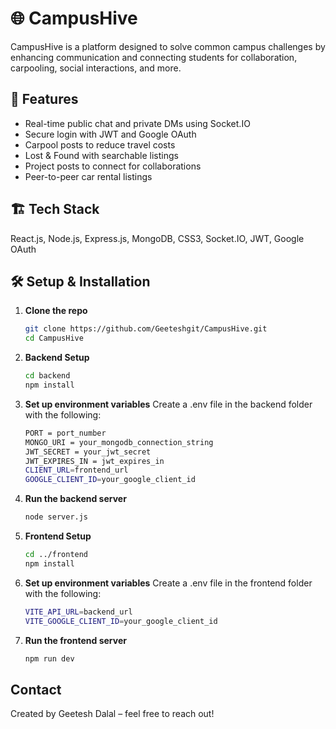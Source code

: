 # 🌐 CampusHive

CampusHive is a platform designed to solve common campus challenges by enhancing communication and connecting students for collaboration, carpooling, social interactions, and more.

## 🚀 Features

- Real-time public chat and private DMs using Socket.IO  
- Secure login with JWT and Google OAuth  
- Carpool posts to reduce travel costs  
- Lost & Found with searchable listings  
- Project posts to connect for collaborations  
- Peer-to-peer car rental listings  

## 🏗️ Tech Stack

React.js, Node.js, Express.js, MongoDB, CSS3, Socket.IO, JWT, Google OAuth

## 🛠️ Setup & Installation

1. **Clone the repo**
   ```bash
   git clone https://github.com/Geeteshgit/CampusHive.git
   cd CampusHive

2. **Backend Setup**
   ```bash
   cd backend
   npm install

3. **Set up environment variables**
   Create a .env file in the backend folder with the following:
   ```bash
   PORT = port_number
   MONGO_URI = your_mongodb_connection_string
   JWT_SECRET = your_jwt_secret
   JWT_EXPIRES_IN = jwt_expires_in
   CLIENT_URL=frontend_url
   GOOGLE_CLIENT_ID=your_google_client_id

4. **Run the backend server**
   ```bash
   node server.js

5. **Frontend Setup**
   ```bash
   cd ../frontend
   npm install

3. **Set up environment variables**
   Create a .env file in the frontend folder with the following:
   ```bash
   VITE_API_URL=backend_url
   VITE_GOOGLE_CLIENT_ID=your_google_client_id

4. **Run the frontend server**
   ```bash
   npm run dev

## Contact

Created by Geetesh Dalal – feel free to reach out!
